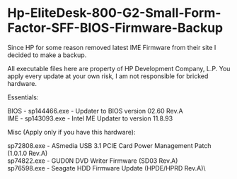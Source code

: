 # Hp-EliteDesk-800-G2-Small-Form-Factor-SFF-BIOS-Firmware-Backup
Since HP for some reason removed latest IME Firmware from their site I decided to make a backup.

All executable files here are property of HP Development Company, L.P.
You apply every update at your own risk, I am not responsible for bricked hardware.

Essentials:

BIOS - sp144466.exe - Updater to BIOS version 02.60 Rev.A\
IME - sp143093.exe - Intel ME Updater to version 11.8.93

Misc (Apply only if you have this hardware):

sp72808.exe - ASmedia USB 3.1 PCIE Card Power Management Patch (1.0.1.0 Rev.A)\
sp74822.exe - GUD0N DVD Writer Firmware (SD03 Rev.A)\
sp76598.exe - Seagate HDD Firmware Update (HPDE/HPRD Rev.A)\
